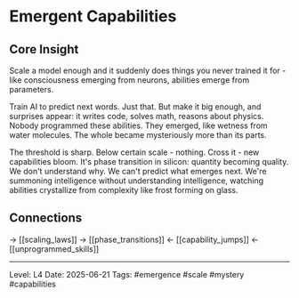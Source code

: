 # Emergent Capabilities

## Core Insight
Scale a model enough and it suddenly does things you never trained it for - like consciousness emerging from neurons, abilities emerge from parameters.

Train AI to predict next words. Just that. But make it big enough, and surprises appear: it writes code, solves math, reasons about physics. Nobody programmed these abilities. They emerged, like wetness from water molecules. The whole became mysteriously more than its parts.

The threshold is sharp. Below certain scale - nothing. Cross it - new capabilities bloom. It's phase transition in silicon: quantity becoming quality. We don't understand why. We can't predict what emerges next. We're summoning intelligence without understanding intelligence, watching abilities crystallize from complexity like frost forming on glass.

## Connections
→ [[scaling_laws]]
→ [[phase_transitions]]
← [[capability_jumps]]
← [[unprogrammed_skills]]

---
Level: L4
Date: 2025-06-21
Tags: #emergence #scale #mystery #capabilities